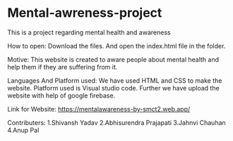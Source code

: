 # Mental-awreness-project
This is a project regarding mental health and awareness



How to open:
Download the files. And open the index.html file in the folder.


Motive:
This website is created to aware people about mental health and help them if they are suffering from it. 


Languages And Platform used:
We have used HTML and CSS to make the website.
Platform used is Visual studio code. 
Further we have upload the website with help of google firebase.

Link for Website:
https://mentalawareness-by-smct2.web.app/


Contributers:
1.Shivansh Yadav
2.Abhisurendra Prajapati
3.Jahnvi Chauhan
4.Anup Pal
